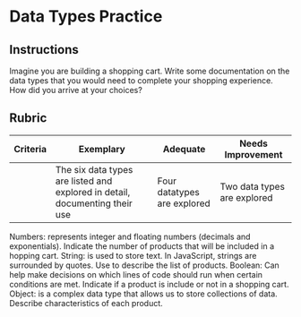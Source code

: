 # Data Types Practice

## Instructions

Imagine you are building a shopping cart. Write some documentation on the data types that you would need to complete your shopping experience. How did you arrive at your choices?

## Rubric

Criteria | Exemplary | Adequate | Needs Improvement
--- | --- | --- | -- |
||The six data types are listed and explored in detail, documenting their use|Four datatypes are explored|Two data types are explored|

Numbers: represents integer and floating numbers (decimals and exponentials). Indicate the number of products that will be included in a hopping cart.
String: is used to store text. In JavaScript, strings are surrounded by quotes. Use to describe the list of products.
Boolean: Can help make decisions on which lines of code should run when certain conditions are met. Indicate if a product is include or not in a shopping cart.
Object: is a complex data type that allows us to store collections of data. Describe characteristics of each product.
